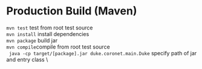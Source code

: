 # Production Build (Maven)


``` mvn test ``` test from root test source \
``` mvn install ``` install dependencies \
``` mvn package ``` build jar \
``` mvn compile ```compile from root test source \
``` java -cp target/[package].jar duke.coronet.main.Duke``` specify path of jar and entry class \
